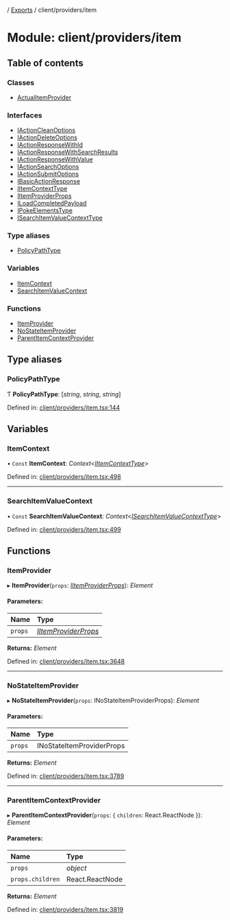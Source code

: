 [](../README.md) / [Exports](../modules.md) / client/providers/item

# Module: client/providers/item

## Table of contents

### Classes

- [ActualItemProvider](../classes/client_providers_item.actualitemprovider.md)

### Interfaces

- [IActionCleanOptions](../interfaces/client_providers_item.iactioncleanoptions.md)
- [IActionDeleteOptions](../interfaces/client_providers_item.iactiondeleteoptions.md)
- [IActionResponseWithId](../interfaces/client_providers_item.iactionresponsewithid.md)
- [IActionResponseWithSearchResults](../interfaces/client_providers_item.iactionresponsewithsearchresults.md)
- [IActionResponseWithValue](../interfaces/client_providers_item.iactionresponsewithvalue.md)
- [IActionSearchOptions](../interfaces/client_providers_item.iactionsearchoptions.md)
- [IActionSubmitOptions](../interfaces/client_providers_item.iactionsubmitoptions.md)
- [IBasicActionResponse](../interfaces/client_providers_item.ibasicactionresponse.md)
- [IItemContextType](../interfaces/client_providers_item.iitemcontexttype.md)
- [IItemProviderProps](../interfaces/client_providers_item.iitemproviderprops.md)
- [ILoadCompletedPayload](../interfaces/client_providers_item.iloadcompletedpayload.md)
- [IPokeElementsType](../interfaces/client_providers_item.ipokeelementstype.md)
- [ISearchItemValueContextType](../interfaces/client_providers_item.isearchitemvaluecontexttype.md)

### Type aliases

- [PolicyPathType](client_providers_item.md#policypathtype)

### Variables

- [ItemContext](client_providers_item.md#itemcontext)
- [SearchItemValueContext](client_providers_item.md#searchitemvaluecontext)

### Functions

- [ItemProvider](client_providers_item.md#itemprovider)
- [NoStateItemProvider](client_providers_item.md#nostateitemprovider)
- [ParentItemContextProvider](client_providers_item.md#parentitemcontextprovider)

## Type aliases

### PolicyPathType

Ƭ **PolicyPathType**: [*string*, *string*, *string*]

Defined in: [client/providers/item.tsx:144](https://github.com/onzag/itemize/blob/28218320/client/providers/item.tsx#L144)

## Variables

### ItemContext

• `Const` **ItemContext**: *Context*<[*IItemContextType*](../interfaces/client_providers_item.iitemcontexttype.md)\>

Defined in: [client/providers/item.tsx:498](https://github.com/onzag/itemize/blob/28218320/client/providers/item.tsx#L498)

___

### SearchItemValueContext

• `Const` **SearchItemValueContext**: *Context*<[*ISearchItemValueContextType*](../interfaces/client_providers_item.isearchitemvaluecontexttype.md)\>

Defined in: [client/providers/item.tsx:499](https://github.com/onzag/itemize/blob/28218320/client/providers/item.tsx#L499)

## Functions

### ItemProvider

▸ **ItemProvider**(`props`: [*IItemProviderProps*](../interfaces/client_providers_item.iitemproviderprops.md)): *Element*

#### Parameters:

Name | Type |
:------ | :------ |
`props` | [*IItemProviderProps*](../interfaces/client_providers_item.iitemproviderprops.md) |

**Returns:** *Element*

Defined in: [client/providers/item.tsx:3648](https://github.com/onzag/itemize/blob/28218320/client/providers/item.tsx#L3648)

___

### NoStateItemProvider

▸ **NoStateItemProvider**(`props`: INoStateItemProviderProps): *Element*

#### Parameters:

Name | Type |
:------ | :------ |
`props` | INoStateItemProviderProps |

**Returns:** *Element*

Defined in: [client/providers/item.tsx:3789](https://github.com/onzag/itemize/blob/28218320/client/providers/item.tsx#L3789)

___

### ParentItemContextProvider

▸ **ParentItemContextProvider**(`props`: { `children`: React.ReactNode  }): *Element*

#### Parameters:

Name | Type |
:------ | :------ |
`props` | *object* |
`props.children` | React.ReactNode |

**Returns:** *Element*

Defined in: [client/providers/item.tsx:3819](https://github.com/onzag/itemize/blob/28218320/client/providers/item.tsx#L3819)
